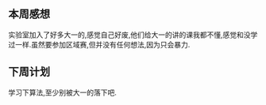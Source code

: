 ## 本周感想
实验室加入了好多大一的,感觉自己好废,他们给大一的讲的课我都不懂,感觉和没学过一样.虽然要参加区域赛,但并没有任何想法,因为只会暴力.
## 下周计划
学习下算法,至少别被大一的落下吧.
